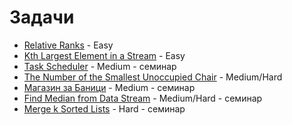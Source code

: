 # Задачи

- [Relative Ranks](https://leetcode.com/problems/relative-ranks/description/?envType=problem-list-v2&envId=heap-priority-queue) - Easy
- [Kth Largest Element in a Stream](https://leetcode.com/problems/kth-largest-element-in-a-stream/description/) - Easy
- [Task Scheduler](https://leetcode.com/problems/task-scheduler/description/?envType=problem-list-v2&envId=heap-priority-queue) - Medium - семинар
- [The Number of the Smallest Unoccupied Chair](https://leetcode.com/problems/the-number-of-the-smallest-unoccupied-chair/description/?envType=problem-list-v2&envId=heap-priority-queue) - Medium/Hard
- [Магазин за Баници](https://www.hackerrank.com/contests/sda-hw-8-2021/challenges/fullstack-developer) - Medium - семинар
- [Find Median from Data Stream](https://leetcode.com/problems/find-median-from-data-stream/description/) - Medium/Hard - семинар
- [Merge k Sorted Lists](https://leetcode.com/problems/merge-k-sorted-lists/description/) - Hard - семинар
